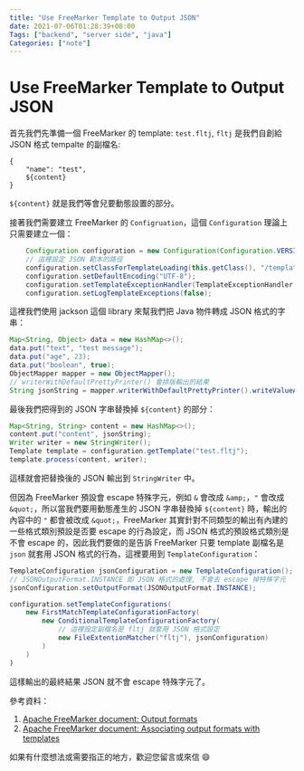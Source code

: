 ```yaml
---
title: "Use FreeMarker Template to Output JSON"
date: 2021-07-06T01:28:39+08:00
Tags: ["backend", "server side", "java"]
Categories: ["note"]
---
```

# Use FreeMarker Template to Output JSON

首先我們先準備一個 FreeMarker 的 template: `test.fltj`, `fltj` 是我們自創給 JSON 格式 tempalte 的副檔名:
```
{
    "name": "test",
    ${content}
}
```
`${content}` 就是我們等會兒要動態設置的部分。

接著我們需要建立 FreeMarker 的 `Configruation`，這個 `Configuration` 理論上只需要建立一個：
```java
    Configuration configuration = new Configuration(Configuration.VERSION_2_3_25);
    // 這裡設定 JSON 範本的路徑
    configuration.setClassForTemplateLoading(this.getClass(), "/templates/json-templates");
    configuration.setDefaultEncoding("UTF-8");
    configuration.setTemplateExceptionHandler(TemplateExceptionHandler.RETHROW_HANDLER);
    configuration.setLogTemplateExceptions(false);
```

這裡我們使用 jackson 這個 library 來幫我們把 Java 物件轉成 JSON 格式的字串：
```java
Map<String, Object> data = new HashMap<>();
data.put("text", "test message");
data.put("age", 23);
data.put("boolean", true);
ObjectMapper mapper = new ObjectMapper();
// writerWithDefaultPrettyPrinter() 會排版輸出的結果
String jsonString = mapper.writerWithDefaultPrettyPrinter().writeValueAsString(data);
```

最後我們把得到的 JSON 字串替換掉 `${content}` 的部分：
```java
Map<String, String> content = new HashMap<>();
content.put("content", jsonString);
Writer writer = new StringWriter();
Template template = configuration.getTemplate("test.fltj");
template.process(content, writer);
```
這樣就會把替換後的 JSON 輸出到 `StringWriter` 中。

但因為 FreeMarker 預設會 escape 特殊字元，例如 `&` 會改成 `&amp;`，`"` 會改成 `&quot;`，所以當我們要用動態產生的 JSON 字串替換掉 `${content}` 時，輸出的內容中的 `"` 都會被改成 `&quot;`，FreeMarker 其實針對不同類型的輸出有內建的一些格式類別預設是否要 escape 的行為設定，而 JSON 格式的預設格式類別是不會 escape 的，因此我們要做的是告訴 FreeMarker 只要 template 副檔名是 `json` 就套用 JSON 格式的行為，這裡要用到 `TemplateConfiguration`：
```java
TemplateConfiguration jsonConfiguration = new TemplateConfiguration();
// JSONOutputFormat.INSTANCE 即 JSON 格式的處理, 不會去 escape 掉特殊字元
jsonConfiguration.setOutputFormat(JSONOutputFormat.INSTANCE);

configuration.setTemplateConfigurations(
    new FirstMatchTemplateConfigurationFactory(
        new ConditionalTemplateConfigurationFactory(
            // 這裡設定副檔名是 fltj 就套用 JSON 格式設定
            new FileExtentionMatcher("fltj"), jsonConfiguration)
        )
    )
)
```
這樣輸出的最終結果 JSON 就不會 escape 特殊字元了。

參考資料：
1. [Apache FreeMarker document: Output formats](https://freemarker.apache.org/docs/dgui_misc_autoescaping.html#dgui_misc_autoescaping_outputformat)
2. [Apache FreeMarker document: Associating output formats with templates](https://freemarker.apache.org/docs/pgui_config_outputformatsautoesc.html)

如果有什麼想法或需要指正的地方，歡迎您留言或來信 😄